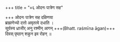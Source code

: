 +++
title = "०६ ओदनः पात्रेण सह"

+++
ओदनः पात्रेण सह दक्षिणया  
ब्राह्मणेभ्यो दत्तो अमृतत्वे दधाति ।  
सूर्यस्य ध्राजीर् अनु रश्मीन् आगन् +++(Bhatt. raśmīna āgan)+++  
दिवस् पृष्ठान् शकुन इव रोहन् ॥
